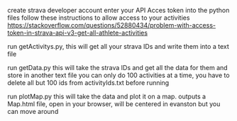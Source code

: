 create strava developer account
enter your API Acces token into the python files
follow these instructions to allow access to your activities
https://stackoverflow.com/questions/52880434/problem-with-access-token-in-strava-api-v3-get-all-athlete-activities 

run getActivitys.py, this will get all your strava IDs and write them into a text file

run getData.py this will take the strava IDs and get all the data for them and store in another text file
    you can only do 100 activities at a time, you have to delete all but 100 ids from activityIds.txt before running
    
run plotMap.py this will take the data and plot it on a map. outputs a Map.html file, open in your browser, will be centered in evanston but you can move around
